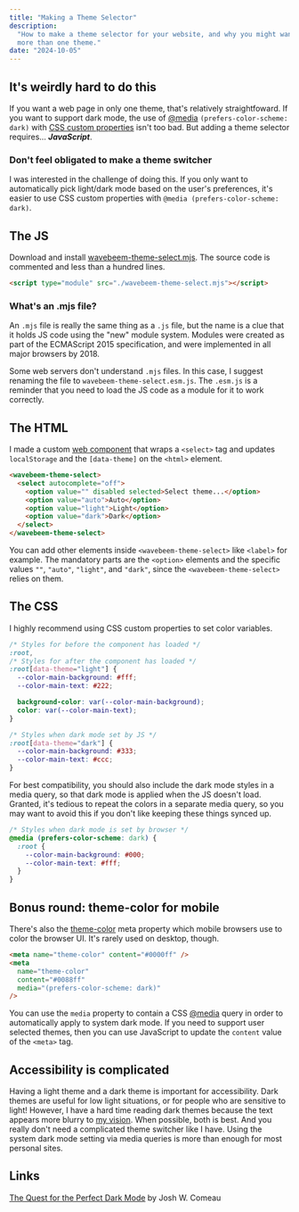 ```yaml
---
title: "Making a Theme Selector"
description:
  "How to make a theme selector for your website, and why you might want to have
  more than one theme."
date: "2024-10-05"
---
```


## It's weirdly hard to do this

If you want a web page in only one theme, that's relatively straightfoward. If
you want to support dark mode, the use of
[@media](https://developer.mozilla.org/en-US/docs/Web/CSS/@media)
`(prefers-color-scheme: dark)` with
[CSS custom properties](https://developer.mozilla.org/en-US/docs/Web/CSS/--*)
isn't too bad. But adding a theme selector requires... **_JavaScript_**.

<aside>

### Don't feel obligated to make a theme switcher

I was interested in the challenge of doing this. If you only want to
automatically pick light/dark mode based on the user's preferences, it's easier
to use CSS custom properties with `@media (prefers-color-scheme: dark)`.

</aside>

## The JS

Download and install
[wavebeem-theme-select.mjs](./assets/wavebeem-theme-select.mjs). The source code
is commented and less than a hundred lines.

```html
<script type="module" src="./wavebeem-theme-select.mjs"></script>
```

<aside>

### What's an .mjs file?

An `.mjs` file is really the same thing as a `.js` file, but the name is a clue
that it holds JS code using the "new" module system. Modules were created as
part of the ECMAScript 2015 specification, and were implemented in all major
browsers by 2018.

Some web servers don't understand `.mjs` files. In this case, I suggest renaming
the file to `wavebeem-theme-select.esm.js`. The `.esm.js` is a reminder that you
need to load the JS code as a module for it to work correctly.

</aside>

## The HTML

I made a custom
[web component](https://developer.mozilla.org/en-US/docs/Web/API/Web_components)
that wraps a `<select>` tag and updates `localStorage` and the `[data-theme]` on
the `<html>` element.

```html
<wavebeem-theme-select>
  <select autocomplete="off">
    <option value="" disabled selected>Select theme...</option>
    <option value="auto">Auto</option>
    <option value="light">Light</option>
    <option value="dark">Dark</option>
  </select>
</wavebeem-theme-select>
```

You can add other elements inside `<wavebeem-theme-select>` like `<label>` for
example. The mandatory parts are the `<option>` elements and the specific values
`""`, `"auto"`, `"light"`, and `"dark"`, since the `<wavebeem-theme-select>`
relies on them.

## The CSS

I highly recommend using CSS custom properties to set color variables.

```css
/* Styles for before the component has loaded */
:root,
/* Styles for after the component has loaded */
:root[data-theme="light"] {
  --color-main-background: #fff;
  --color-main-text: #222;

  background-color: var(--color-main-background);
  color: var(--color-main-text);
}

/* Styles when dark mode set by JS */
:root[data-theme="dark"] {
  --color-main-background: #333;
  --color-main-text: #ccc;
}
```

For best compatibility, you should also include the dark mode styles in a media
query, so that dark mode is applied when the JS doesn't load. Granted, it's
tedious to repeat the colors in a separate media query, so you may want to avoid
this if you don't like keeping these things synced up.

```css
/* Styles when dark mode is set by browser */
@media (prefers-color-scheme: dark) {
  :root {
    --color-main-background: #000;
    --color-main-text: #fff;
  }
}
```

## Bonus round: theme-color for mobile

There's also the
[theme-color](https://developer.mozilla.org/en-US/docs/Web/HTML/Element/meta/name/theme-color)
meta property which mobile browsers use to color the browser UI. It's rarely
used on desktop, though.

```html
<meta name="theme-color" content="#0000ff" />
<meta
  name="theme-color"
  content="#0088ff"
  media="(prefers-color-scheme: dark)"
/>
```

You can use the `media` property to contain a CSS
[@media](https://developer.mozilla.org/en-US/docs/Web/CSS/@media) query in order
to automatically apply to system dark mode. If you need to support user selected
themes, then you can use JavaScript to update the `content` value of the
`<meta>` tag.

## Accessibility is complicated

Having a light theme and a dark theme is important for accessibility. Dark
themes are useful for low light situations, or for people who are sensitive to
light! However, I have a hard time reading dark themes because the text appears
more blurry to [my vision](https://en.wikipedia.org/wiki/Astigmatism). When
possible, both is best. And you really don't need a complicated theme switcher
like I have. Using the system dark mode setting via media queries is more than
enough for most personal sites.

## Links

[The Quest for the Perfect Dark Mode](https://www.joshwcomeau.com/react/dark-mode/)
by Josh W. Comeau
